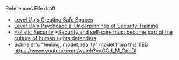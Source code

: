 References File draft

* [Level Up's Creating Safe Spaces](https://level-up.cc/before-an-event/creating-safe-spaces/)
* [Level Up's Psychosocial Underpinnings of Security Training](https://level-up.cc/before-an-event/psychosocial-underpinnings-of-security-training/)
* [Holistic Security](https://holistic-security.tacticaltech.org/chapters/prepare/1-2-individual-responses-to-threat.html)
*[Security and self-care must become part of the culture of human rights defenders](https://humanrightsdefenders.blog/2017/05/10/security-and-self-care-must-become-part-of-the-culture-of-human-rights-defenders/)
* Schneier's "feeling, model, reality" model from this TED https://www.youtube.com/watch?v=CGd_M_CpeDI
